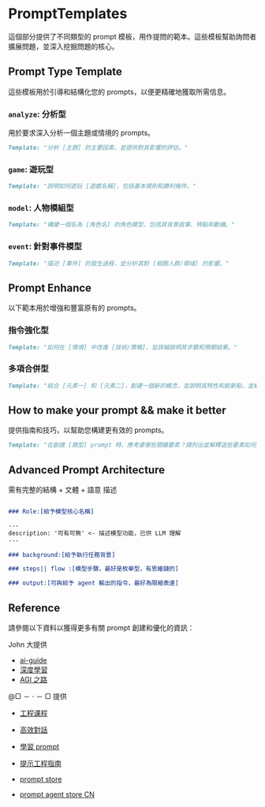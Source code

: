 # PromptTemplates

這個部分提供了不同類型的 prompt 模板，用作提問的範本。這些模板幫助詢問者擴展問題，並深入挖掘問題的核心。

## Prompt Type Template

這些模板用於引導和結構化您的 prompts，以便更精確地獲取所需信息。

### `analyze`: 分析型

用於要求深入分析一個主題或情境的 prompts。

```markdown
Template: "分析 [主題] 的主要因素，並提供對其影響的評估。"
```

### `game`: 遊玩型

```markdown
Template: "說明如何遊玩 [遊戲名稱]，包括基本規則和勝利條件。"
```

### `model`: 人物模組型

```markdown
Template: "構建一個名為 [角色名] 的角色模型，包括其背景故事、特點和動機。"
```

### `event`: 針對事件模型

```markdown
Template: "描述 [事件] 的發生過程，並分析其對 [相關人群/領域] 的影響。"
```

## Prompt Enhance

以下範本用於增強和豐富原有的 prompts。

### 指令強化型

```markdown
Template: "如何在 [情境] 中改進 [技術/策略]，並詳細說明其步驟和預期結果。"
```

### 多項合併型

```markdown
Template: "結合 [元素一] 和 [元素二]，創建一個新的概念，並說明其特性和創新點，並給出對比...。"
```

## How to make your prompt && make it better

提供指南和技巧，以幫助您構建更有效的 prompts。

```markdown
Template: "在創建 [類型] prompt 時，應考慮哪些關鍵要素？請列出並解釋這些要素如何影響 prompt 的效果。"
```

## Advanced Prompt Architecture

需有完整的結構 + 文體 + 語意 描述

```markdown

### Role:[給予模型核心名稱]

---
description: '可有可無' <- 描述模型功能，已供 LLM 理解
---

### background:[給予執行任務背景]

### steps|| flow :[模型步驟，最好是枚舉型，有思維鏈的]

### output:[可與給予 agent 輸出的指令，最好為限縮表達]

```

## Reference

請參閱以下資料以獲得更多有關 prompt 創建和優化的資訊：

John 大提供

- [ai-guide](https://ai-guide.future.mozilla.org/content/introduction/#if-youre-new-to-ai)
- [深度學習](https://zh.d2l.ai/index.html)
- [AGI 之路](https://waytoagi.feishu.cn/wiki/QPe5w5g7UisbEkkow8XcDmOpn8e)

@▢ － · － ▢ 提供

- [工程课程](https://learnprompting.org/zh-Hans/docs/trainable/discretized)
- [高效對話](https://gitlab.com/awesomeai/awesome-chatgpt-zh/-/blob/main/docs/ChatGPT_prompts.md)
- [學習 prompt](https://www.learnprompt.pro/docs/intro)
- [提示工程指南](https://www.promptingguide.ai/zh)

- [prompt store](https://promptport.ai/)
- [prompt agent store CN](https://aiweaver.feishu.cn/wiki/Nr20wfev0iH9oWkhxkVcFhQsn7g?table=tblIuot5sFDXcKqX&view=vewZgF9Ol5)


